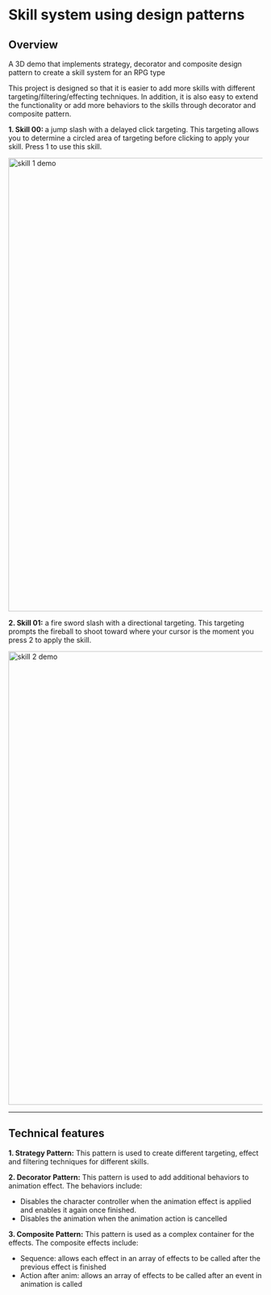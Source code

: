 # Skill system using design patterns
## Overview
A 3D demo that implements strategy, decorator and composite design pattern to create a skill system for an RPG type

This project is designed so that it is easier to add more skills with different targeting/filtering/effecting techniques. In addition, it is also easy to extend the functionality or add more behaviors to the skills through decorator and composite pattern.

<b>1. Skill 00: </b> a jump slash with a delayed click targeting. This targeting allows you to determine a circled area of targeting before clicking to apply your skill. Press 1 to use this skill.

<img src="https://github.com/ngol0/unity3D-designPatterns/blob/main/skill1.gif" width="900" title="skill 1 demo">

<b>2. Skill 01:</b> a fire sword slash with a directional targeting. This targeting prompts the fireball to shoot toward where your cursor is the moment you press 2 to apply the skill.

<img src="https://github.com/ngol0/unity3D-designPatterns/blob/main/skill2.gif" width="900" title="skill 2 demo">


---

## Technical features
<b>1. Strategy Pattern:</b> This pattern is used to create different targeting, effect and filtering techniques for different skills.

<b>2. Decorator Pattern:</b> This pattern is used to add additional behaviors to animation effect. The behaviors include:
- Disables the character controller when the animation effect is applied and enables it again once finished.
- Disables the animation when the animation action is cancelled

<b>3. Composite Pattern:</b> This pattern is used as a complex container for the effects. The composite effects include:
  - Sequence: allows each effect in an array of effects to be called after the previous effect is finished
  - Action after anim: allows an array of effects to be called after an event in animation is called


